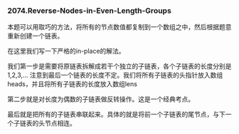 ### 2074.Reverse-Nodes-in-Even-Length-Groups

本题可以用取巧的方法，将所有的节点数值都复制到一个数组之中，然后根据题意重新创建一个链表。

在这里我们写一下严格的in-place的解法。

我们第一步是需要将原链表拆解成若干个独立的子链表，各个子链表的长度分别是1,2,3,... 注意到最后一个链表的长度不定。我们将所有子链表的头指针放入数组heads，并且将所有子链表的长度放入数组lens

第二步就是对长度为偶数的子链表做反转操作。这是一个经典考点。

最后就是把所有的子链表串联起来。具体的就是将前一个子链表的尾节点，与下一个子链表的头节点相连。

